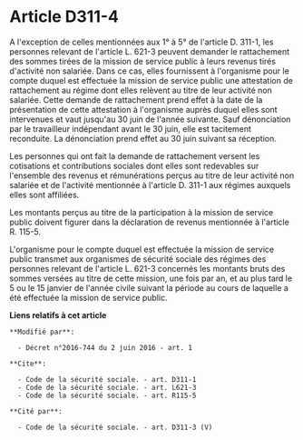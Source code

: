 # Article D311-4

A l'exception de celles mentionnées aux    1° à 5° de l'article D. 311-1, les personnes relevant de l'article L. 621-3
peuvent demander le rattachement des sommes tirées de la mission de service public à leurs revenus tirés d'activité non
salariée. Dans ce cas, elles fournissent à l'organisme pour le compte duquel est effectuée la mission de service public une
attestation de rattachement au régime dont elles relèvent au titre de leur activité non salariée. Cette demande de
rattachement prend effet à la date de la présentation de cette attestation à l'organisme auprès duquel elles sont intervenues
et vaut jusqu'au 30 juin de l'année suivante. Sauf dénonciation par le travailleur indépendant avant le 30 juin, elle est
tacitement reconduite. La dénonciation prend effet au 30 juin suivant sa réception. 

Les personnes qui ont fait la demande de rattachement versent les cotisations et contributions sociales dont elles sont
redevables sur l'ensemble des revenus et rémunérations perçus au titre de leur activité non salariée et de l'activité
mentionnée à l'article D. 311-1 aux régimes auxquels elles sont affiliées. 

Les montants perçus au titre de la participation à la mission de service public doivent figurer dans la déclaration de
revenus mentionnée à l'article R. 115-5. 

L'organisme pour le compte duquel est effectuée la mission de service public transmet aux organismes de sécurité sociale des
régimes des personnes relevant de l'article L. 621-3 concernés les montants bruts des sommes versées au titre de cette
mission, une fois par an, et au plus tard le 5 ou le 15 janvier de l'année civile suivant la période au cours de laquelle a
été effectuée la mission de service public.

**Liens relatifs à cet article**

	**Modifié par**:

	  - Décret n°2016-744 du 2 juin 2016 - art. 1

	**Cite**:

	  - Code de la sécurité sociale. - art. D311-1
	  - Code de la sécurité sociale. - art. L621-3
	  - Code de la sécurité sociale. - art. R115-5

	**Cité par**:

	  - Code de la sécurité sociale. - art. D311-3 (V)
